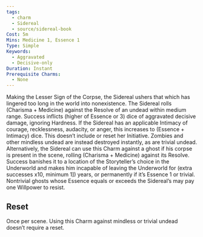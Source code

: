 ```yaml
---
tags:
  - charm
  - Sidereal
  - source/sidereal-book
Cost: 5m
Mins: Medicine 1, Essence 1
Type: Simple
Keywords:
  - Aggravated
  - Decisive-only
Duration: Instant
Prerequisite Charms:
  - None
---
```

Making the Lesser Sign of the Corpse, the Sidereal ushers that which has lingered too long in the world into nonexistence. The Sidereal rolls (Charisma + Medicine) against the Resolve of an undead within medium range. Success inflicts (higher of Essence or 3) dice of aggravated decisive damage, ignoring Hardness. If the Sidereal has an applicable Intimacy of courage, recklessness, audacity, or anger, this increases to (Essence + Intimacy) dice. This doesn’t include or reset her Initiative. Zombies and other mindless undead are instead destroyed instantly, as are trivial undead. Alternatively, the Sidereal can use this Charm against a ghost if his corpse is present in the scene, rolling (Charisma + Medicine) against its Resolve. Success banishes it to a location of the Storyteller’s choice in the Underworld and makes him incapable of leaving the Underworld for (extra successes x10, minimum 1]) years, or permanently if it’s Essence 1 or trivial. Nontrivial ghosts whose Essence equals or exceeds the Sidereal’s may pay one Willpower to resist. 
## Reset
Once per scene. Using this Charm against mindless or trivial undead doesn’t require a reset.